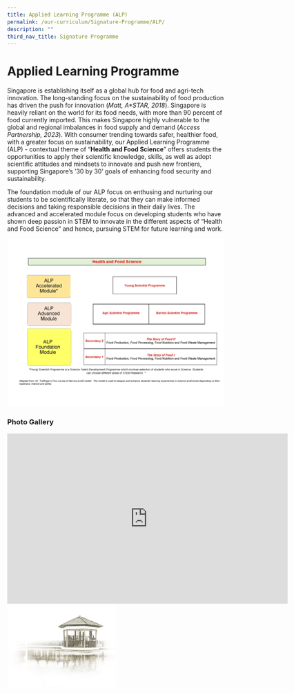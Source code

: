 ```yaml
---
title: Applied Learning Programme (ALP)
permalink: /our-curriculum/Signature-Programme/ALP/
description: ""
third_nav_title: Signature Programme
---
```

# **Applied Learning Programme**
       
Singapore is establishing itself as a global hub for food and agri-tech innovation.  The long-standing focus on the sustainability of food production has driven the push for innovation (_Matt, A\*STAR, 2018_).  Singapore is heavily reliant on the world for its food needs, with more than 90 percent of food currently imported.  This makes Singapore highly vulnerable to the global and regional imbalances in food supply and demand (_Access Partnership, 2023_).  With consumer trending towards safer, healthier food, with a greater focus on sustainability, our Applied Learning Programme (ALP) - contextual theme of “**Health and Food Science**” offers students the opportunities to apply their scientific knowledge, skills, as well as adopt scientific attitudes and mindsets to innovate and push new frontiers, supporting Singapore’s ’30 by 30’ goals of enhancing food security and sustainability.

The foundation module of our ALP focus on enthusing and nurturing our students to be scientifically literate, so that they can make informed decisions and taking responsible decisions in their daily lives.  The advanced and accelerated module focus on developing students who have shown deep passion in STEM to innovate in the different aspects of “Health and Food Science” and hence, pursuing STEM for future learning and work.

![](/images/Our%20Curriculum/Applied%20Learning%20Programme/CCHY%20ALP%20Subpage_Page_1.jpg)

### Photo Gallery
<iframe allowfullscreen="true" height="394" width="650" frameborder="0" src="https://docs.google.com/presentation/d/e/2PACX-1vTYWAdKchoYrMXQQ_UPnCkL6SfZNBsAVZv0m5IYQmlxf2-3TgBZICVclOcKOeZ_lXHh-vTTOZu4dUSa/embed?start=true&amp;loop=true&amp;delayms=5000"></iframe>


<img src="/images/pavilion.png" style="width:50%">
